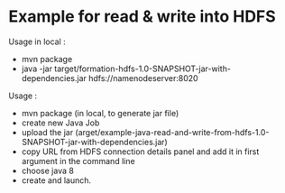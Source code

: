 Example for read & write into HDFS
==================

Usage in local :

 - mvn package
 - java -jar target/formation-hdfs-1.0-SNAPSHOT-jar-with-dependencies.jar hdfs://namenodeserver:8020

Usage :

 - mvn package (in local, to generate jar file)
 - create new Java Job
 - upload the jar (arget/example-java-read-and-write-from-hdfs-1.0-SNAPSHOT-jar-with-dependencies.jar)
 - copy URL from HDFS connection details panel and add it in first argument in the command line
 - choose java 8
 - create and launch.
